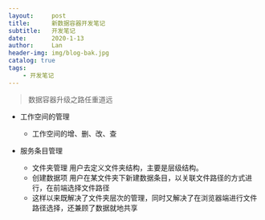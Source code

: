 ```yaml
---
layout:     post
title:      新数据容器开发笔记
subtitle:   开发笔记
date:       2020-1-13
author:     Lan
header-img: img/blog-bak.jpg
catalog: true
tags:
    - 开发笔记
---
```

>数据容器升级之路任重道远

- 工作空间的管理

  - 工作空间的增、删、改、查

- 服务条目管理

  - 文件夹管理
    用户去定义文件夹结构，主要是层级结构。
  - 创建数据项
    用户在某文件夹下新建数据条目，以关联文件路径的方式进行，在前端选择文件路径
  - 这样以来既解决了文件夹层次的管理，同时又解决了在浏览器端进行文件路径选择，还兼顾了数据就地共享
